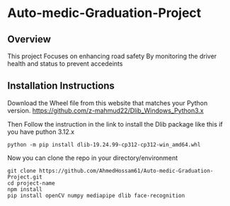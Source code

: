 # Auto-medic-Graduation-Project
## Overview
This project Focuses on enhancing road safety By monitoring the driver health and status to prevent accedeints

## Installation Instructions
Download the Wheel file from this website that matches your Python version. 
https://github.com/z-mahmud22/Dlib_Windows_Python3.x

Then Follow the instruction in the link to install the Dlib package like this if you have puthon 3.12.x
```
python -m pip install dlib-19.24.99-cp312-cp312-win_amd64.whl
```
Now you can clone the repo in your directory/environment
```
git clone https://github.com/AhmedHossam61/Auto-medic-Graduation-Project.git
cd project-name
npm install
pip install openCV numpy mediapipe dlib face-recognition
```
